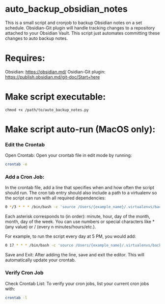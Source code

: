 # auto_backup_obsidian_notes
This is a small script and cronjob to backup Obsidian notes on a set schedule.
Obsidian-Git plugin will handle tracking changes to a repository attached to your Obsidian Vault. This script just automates committing these changes to auto backup notes.

# Requires:
Obsidian: https://obsidian.md/
Osidian-Git plugin: https://publish.obsidian.md/git-doc/Start+here

# Make script executable:

```
chmod +x /path/to/auto_backup_notes.py
```

# Make script auto-run (MacOS only):

### Edit the Crontab
Open Crontab: Open your crontab file in edit mode by running:

```bash
crontab -e
```

### Add a Cron Job: 
In the crontab file, add a line that specifies when and how often the script should run. The cron tab entry should also include a path to a virtualenv so the script can run with all required dependencies:

```bash
0 */3 * * * /bin/bash -c 'source /Users/{example_name}/.virtualenvs/backup_notes/bin/activate && /Users/{example_name}projects/backup_notes/auto_backup_obsidian_notes/auto_backup_notes.py'
```

Each asterisk corresponds to (in order): minute, hour, day of the month, month, day of the week. You can use numbers or special characters like * (any value) or / (every n minutes/hours/etc.).

For example, to run the script every day at 5 PM, you would add:

```bash
0 17 * * * /bin/bash -c 'source /Users/{example_name}/.virtualenvs/backup_notes/bin/activate && /Users/{example_name}projects/backup_notes/auto_backup_obsidian_notes/auto_backup_notes.py'
```

Save and Exit: 
After adding the line, save and exit the editor. This will automatically update your crontab.

### Verify Cron Job
Check Crontab List: To verify your cron jobs, list your current cron jobs with:

```bash
crontab -l
```
